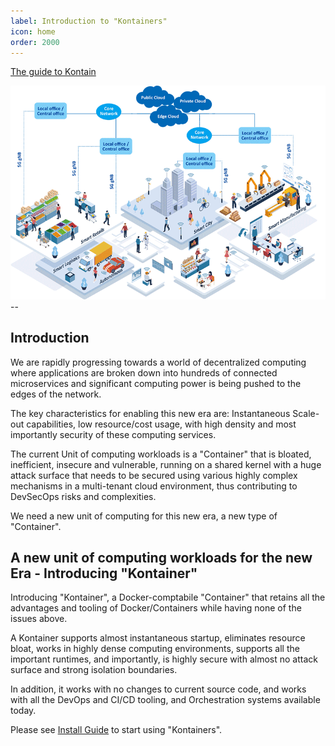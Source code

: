 ```yaml
---
label: Introduction to "Kontainers"
icon: home
order: 2000
---
```


<!-- ![](/images/microservices_anim_medium.gif) -->

[The guide to Kontain](https://kontainapp.github.io/guide/)

![](/images/5g_edge.png)--

## Introduction
We are rapidly progressing towards a world of decentralized computing where applications are broken down into hundreds of connected microservices and significant computing power is being pushed to the edges of the network.

The key characteristics for enabling this new era are: Instantaneous Scale-out capabilities, low resource/cost usage, with high density and most importantly security of these computing services.

The current Unit of computing workloads is a "Container" that is bloated, inefficient, insecure and vulnerable, running on a shared kernel with a huge attack surface that needs to be secured using various highly complex mechanisms in a multi-tenant cloud environment, thus contributing to DevSecOps risks and complexities.

We need a new unit of computing for this new era, a new type of "Container".


## A new unit of computing workloads for the new Era - Introducing "Kontainer"
Introducing "Kontainer", a Docker-comptabile "Container" that retains all the advantages and tooling of Docker/Containers while having none of the issues above.  

A Kontainer supports almost instantaneous startup, eliminates resource bloat, works in highly dense computing environments, supports all the important runtimes, and importantly, is highly secure with almost no attack surface and strong isolation boundaries.

In addition, it works with no changes to current source code, and works with all the DevOps and CI/CD tooling, and Orchestration systems available today.

Please see [Install Guide](/gettingstarted/install) to start using "Kontainers".
